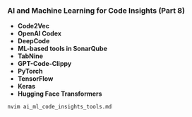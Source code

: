 ### **AI and Machine Learning for Code Insights** (Part 8)

- **Code2Vec**
- **OpenAI Codex**
- **DeepCode**
- **ML-based tools in SonarQube**
- **TabNine**
- **GPT-Code-Clippy**
- **PyTorch**
- **TensorFlow**
- **Keras**
- **Hugging Face Transformers**

```bash
nvim ai_ml_code_insights_tools.md
```
